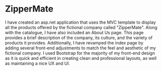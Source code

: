 # ZipperMate

I have created an asp.net application that uses the MVC template to display all the products offered by the fictional company called "ZipperMate". Along with the catalogue, I have also included an About Us page. This page provides a brief description of the company,
its culture, and the variety of products it provides. Additionally, I have revamped the index page by adding several front-end adjustments to match the feel and aesthetic of my fictional company. I used Bootstrap for the majority of my front-end design 
as it is quick and efficient in creating clean and professional layouts, as well as maintaining a nice UX and UI. 
